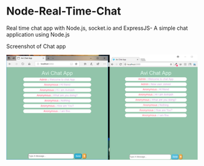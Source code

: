# Node-Real-Time-Chat

Real time chat app with Node.js, socket.io and ExpressJS- A simple chat application using Node.js

Screenshot of Chat app

![](/public/screenshot.png)
